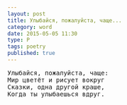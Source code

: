 ```yaml
---
layout: post
title: Улыбайся, пожалуйста, чаще...
category: word
date: 2015-05-05 11:30
type: P
tags: poetry
published: true
---
```


<pre>
Улыбайся, пожалуйста, чаще:
Мир цветёт и рисует вокруг
Сказки, одна другой краше,
Когда ты улыбаешься вдруг.
</pre>
